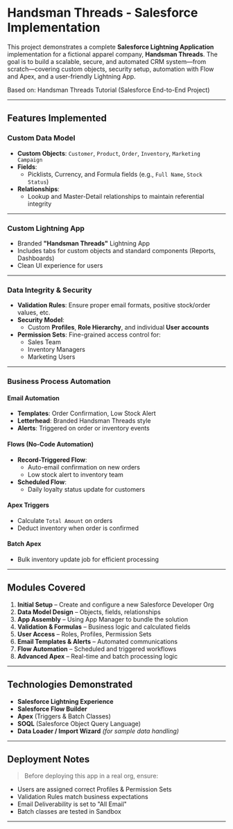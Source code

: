 
#  Handsman Threads - Salesforce Implementation

This project demonstrates a complete **Salesforce Lightning Application** implementation for a fictional apparel company, **Handsman Threads**. The goal is to build a scalable, secure, and automated CRM system—from scratch—covering custom objects, security setup, automation with Flow and Apex, and a user-friendly Lightning App.

 Based on: Handsman Threads Tutorial (Salesforce End-to-End Project)

---

##  Features Implemented

###  Custom Data Model

- **Custom Objects**: `Customer`, `Product`, `Order`, `Inventory`, `Marketing Campaign`
- **Fields**:
  - Picklists, Currency, and Formula fields (e.g., `Full Name`, `Stock Status`)
- **Relationships**:
  - Lookup and Master-Detail relationships to maintain referential integrity

---

###  Custom Lightning App

- Branded **"Handsman Threads"** Lightning App
- Includes tabs for custom objects and standard components (Reports, Dashboards)
- Clean UI experience for users

---

###  Data Integrity & Security

- **Validation Rules**: Ensure proper email formats, positive stock/order values, etc.
- **Security Model**:
  - Custom **Profiles**, **Role Hierarchy**, and individual **User accounts**
- **Permission Sets**: Fine-grained access control for:
  - Sales Team
  - Inventory Managers
  - Marketing Users

---

###  Business Process Automation

####  Email Automation

- **Templates**: Order Confirmation, Low Stock Alert
- **Letterhead**: Branded Handsman Threads style
- **Alerts**: Triggered on order or inventory events

####  Flows (No-Code Automation)

- **Record-Triggered Flow**:
  - Auto-email confirmation on new orders
  - Low stock alert to inventory team
- **Scheduled Flow**:
  - Daily loyalty status update for customers

####  Apex Triggers

- Calculate `Total Amount` on orders
- Deduct inventory when order is confirmed

####  Batch Apex

- Bulk inventory update job for efficient processing

---

##  Modules Covered 

1. **Initial Setup** – Create and configure a new Salesforce Developer Org  
2. **Data Model Design** – Objects, fields, relationships  
3. **App Assembly** – Using App Manager to bundle the solution  
4. **Validation & Formulas** – Business logic and calculated fields  
5. **User Access** – Roles, Profiles, Permission Sets  
6. **Email Templates & Alerts** – Automated communications  
7. **Flow Automation** – Scheduled and triggered workflows  
8. **Advanced Apex** – Real-time and batch processing logic  

---

##  Technologies Demonstrated

- **Salesforce Lightning Experience**
- **Salesforce Flow Builder**
- **Apex** (Triggers & Batch Classes)
- **SOQL** (Salesforce Object Query Language)
- **Data Loader / Import Wizard** *(for sample data handling)*

---

##  Deployment Notes

>  Before deploying this app in a real org, ensure:
- Users are assigned correct Profiles & Permission Sets
- Validation Rules match business expectations
- Email Deliverability is set to "All Email"
- Batch classes are tested in Sandbox

---


